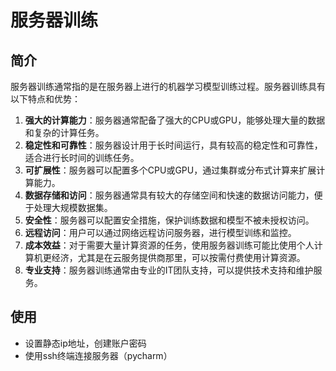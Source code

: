 # 服务器训练

## 简介

服务器训练通常指的是在服务器上进行的机器学习模型训练过程。服务器训练具有以下特点和优势：

1. **强大的计算能力**：服务器通常配备了强大的CPU或GPU，能够处理大量的数据和复杂的计算任务。
2. **稳定性和可靠性**：服务器设计用于长时间运行，具有较高的稳定性和可靠性，适合进行长时间的训练任务。
3. **可扩展性**：服务器可以配置多个CPU或GPU，通过集群或分布式计算来扩展计算能力。
4. **数据存储和访问**：服务器通常具有较大的存储空间和快速的数据访问能力，便于处理大规模数据集。
5. **安全性**：服务器可以配置安全措施，保护训练数据和模型不被未授权访问。
6. **远程访问**：用户可以通过网络远程访问服务器，进行模型训练和监控。
7. **成本效益**：对于需要大量计算资源的任务，使用服务器训练可能比使用个人计算机更经济，尤其是在云服务提供商那里，可以按需付费使用计算资源。
8. **专业支持**：服务器训练通常由专业的IT团队支持，可以提供技术支持和维护服务。

## 使用

- 设置静态ip地址，创建账户密码
- 使用ssh终端连接服务器（pycharm）


